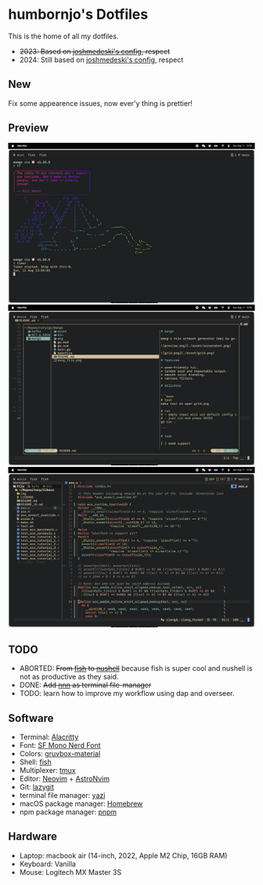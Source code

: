 # humbornjo's Dotfiles

This is the home of all my dotfiles. 
* ~~2023: Based on [joshmedeski's config](https://github.com/joshmedeski/dotfiles), respect~~
* 2024: Still based on [joshmedeski's config](https://github.com/joshmedeski/dotfiles), respect

## New
Fix some appearence issues, now ever'y thing is prettier!

## Preview
![](./asset/exa.png)
![](./asset/lore.png)
![](./asset/nvim.png)

## TODO
- ABORTED: ~~From [fish](https://github.com/fish-shell/fish-shell) to [nushell](https://github.com/nushell/nushell)~~
  because fish is super cool and nushell is not as productive as they said.
- DONE: ~~Add [nnn](https://github.com/jarun/nnn) as terminal file-manager~~
- TODO: learn how to improve my workflow using dap and overseer.

## Software

- Terminal: [Alacritty](https://alacritty.org)
- Font: [SF Mono Nerd Font](https://github.com/humbornjo/SF-Mono-Nerd-Font)
- Colors: [gruvbox-material](https://github.com/f4z3r/gruvbox-material.nvim)
- Shell: [fish](https://fishshell.com)
- Multiplexer: [tmux](https://github.com/tmux/tmux/wiki)
- Editor: [Neovim](https://neovim.io) + [AstroNvim](https://astronvim.com/)
- Git: [lazygit](https://github.com/jesseduffield/lazygit)
- terminal file manager: [yazi](https://github.com/sxyazi/yazi)
- macOS package manager: [Homebrew](https://brew.sh)
- npm package manager: [pnpm](https://pnpm.io/)

## Hardware

- Laptop: macbook air (14-inch, 2022, Apple M2 Chip, 16GB RAM)
- Keyboard: Vanilla
- Mouse: Logitech MX Master 3S
